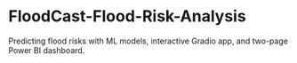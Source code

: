 # FloodCast-Flood-Risk-Analysis
Predicting flood risks with ML models, interactive Gradio app, and two-page Power BI dashboard.
